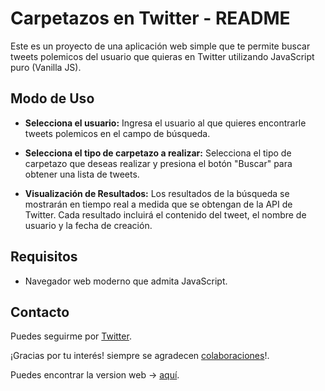 # Carpetazos en Twitter - README

Este es un proyecto de una aplicación web simple que te permite buscar tweets polemicos del usuario que quieras en Twitter utilizando JavaScript puro (Vanilla JS).

## Modo de Uso

- **Selecciona el usuario:** Ingresa el usuario al que quieres encontrarle tweets polemicos en el campo de búsqueda.

- **Selecciona el tipo de carpetazo a realizar:** Selecciona el tipo de carpetazo que deseas realizar y presiona el botón "Buscar" para obtener una lista de tweets.

- **Visualización de Resultados:** Los resultados de la búsqueda se mostrarán en tiempo real a medida que se obtengan de la API de Twitter. Cada resultado incluirá el contenido del tweet, el nombre de usuario y la fecha de creación.

## Requisitos

- Navegador web moderno que admita JavaScript.


## Contacto


Puedes seguirme por [Twitter](https://twitter.com/DamianP_).

¡Gracias por tu interés! siempre se agradecen [colaboraciones](https://cafecito.app/damianp_)!.

 Puedes encontrar la version web -> [aquí](https://paluzz.github.io/carpetazo/).
